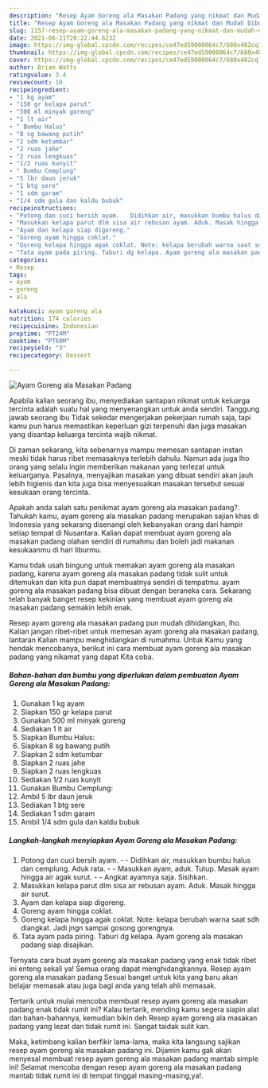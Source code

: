 ```yaml
---
description: "Resep Ayam Goreng ala Masakan Padang yang nikmat dan Mudah Dibuat"
title: "Resep Ayam Goreng ala Masakan Padang yang nikmat dan Mudah Dibuat"
slug: 1157-resep-ayam-goreng-ala-masakan-padang-yang-nikmat-dan-mudah-dibuat
date: 2021-06-21T20:22:44.623Z
image: https://img-global.cpcdn.com/recipes/ce47ed59000064c7/680x482cq70/ayam-goreng-ala-masakan-padang-foto-resep-utama.jpg
thumbnail: https://img-global.cpcdn.com/recipes/ce47ed59000064c7/680x482cq70/ayam-goreng-ala-masakan-padang-foto-resep-utama.jpg
cover: https://img-global.cpcdn.com/recipes/ce47ed59000064c7/680x482cq70/ayam-goreng-ala-masakan-padang-foto-resep-utama.jpg
author: Brian Watts
ratingvalue: 3.4
reviewcount: 10
recipeingredient:
- "1 kg ayam"
- "150 gr kelapa parut"
- "500 ml minyak goreng"
- "1 lt air"
- " Bumbu Halus"
- "8 sg bawang putih"
- "2 sdm ketumbar"
- "2 ruas jahe"
- "2 ruas lengkuas"
- "1/2 ruas kunyit"
- " Bumbu Cemplung"
- "5 lbr daun jeruk"
- "1 btg sere"
- "1 sdm garam"
- "1/4 sdm gula dan kaldu bubuk"
recipeinstructions:
- "Potong dan cuci bersih ayam.   Didihkan air, masukkan bumbu halus dan cemplung. Aduk rata.   Masukkan ayam, aduk. Tutup. Masak ayam hingga air agak surut.   Angkat ayamnya saja. Sisihkan."
- "Masukkan kelapa parut dlm sisa air rebusan ayam. Aduk. Masak hingga air surut."
- "Ayam dan kelapa siap digoreng."
- "Goreng ayam hingga coklat."
- "Goreng kelapa hingga agak coklat. Note: kelapa berubah warna saat sdh diangkat. Jadi jngn sampai gosong gorengnya."
- "Tata ayam pada piring. Taburi dg kelapa. Ayam goreng ala masakan padang siap disajikan."
categories:
- Resep
tags:
- ayam
- goreng
- ala

katakunci: ayam goreng ala 
nutrition: 174 calories
recipecuisine: Indonesian
preptime: "PT24M"
cooktime: "PT60M"
recipeyield: "3"
recipecategory: Dessert

---
```



![Ayam Goreng ala Masakan Padang](https://img-global.cpcdn.com/recipes/ce47ed59000064c7/680x482cq70/ayam-goreng-ala-masakan-padang-foto-resep-utama.jpg)

Apabila kalian seorang ibu, menyediakan santapan nikmat untuk keluarga tercinta adalah suatu hal yang menyenangkan untuk anda sendiri. Tanggung jawab seorang ibu Tidak sekedar mengerjakan pekerjaan rumah saja, tapi kamu pun harus memastikan keperluan gizi terpenuhi dan juga masakan yang disantap keluarga tercinta wajib nikmat.

Di zaman  sekarang, kita sebenarnya mampu memesan santapan instan meski tidak harus ribet memasaknya terlebih dahulu. Namun ada juga lho orang yang selalu ingin memberikan makanan yang terlezat untuk keluarganya. Pasalnya, menyajikan masakan yang dibuat sendiri akan jauh lebih higienis dan kita juga bisa menyesuaikan masakan tersebut sesuai kesukaan orang tercinta. 



Apakah anda salah satu penikmat ayam goreng ala masakan padang?. Tahukah kamu, ayam goreng ala masakan padang merupakan sajian khas di Indonesia yang sekarang disenangi oleh kebanyakan orang dari hampir setiap tempat di Nusantara. Kalian dapat membuat ayam goreng ala masakan padang olahan sendiri di rumahmu dan boleh jadi makanan kesukaanmu di hari liburmu.

Kamu tidak usah bingung untuk memakan ayam goreng ala masakan padang, karena ayam goreng ala masakan padang tidak sulit untuk ditemukan dan kita pun dapat membuatnya sendiri di tempatmu. ayam goreng ala masakan padang bisa dibuat dengan beraneka cara. Sekarang telah banyak banget resep kekinian yang membuat ayam goreng ala masakan padang semakin lebih enak.

Resep ayam goreng ala masakan padang pun mudah dihidangkan, lho. Kalian jangan ribet-ribet untuk memesan ayam goreng ala masakan padang, lantaran Kalian mampu menghidangkan di rumahmu. Untuk Kamu yang hendak mencobanya, berikut ini cara membuat ayam goreng ala masakan padang yang nikamat yang dapat Kita coba.

<!--inarticleads1-->

##### Bahan-bahan dan bumbu yang diperlukan dalam pembuatan Ayam Goreng ala Masakan Padang:

1. Gunakan 1 kg ayam
1. Siapkan 150 gr kelapa parut
1. Gunakan 500 ml minyak goreng
1. Sediakan 1 lt air
1. Siapkan  Bumbu Halus:
1. Siapkan 8 sg bawang putih
1. Siapkan 2 sdm ketumbar
1. Siapkan 2 ruas jahe
1. Siapkan 2 ruas lengkuas
1. Sediakan 1/2 ruas kunyit
1. Gunakan  Bumbu Cemplung:
1. Ambil 5 lbr daun jeruk
1. Sediakan 1 btg sere
1. Sediakan 1 sdm garam
1. Ambil 1/4 sdm gula dan kaldu bubuk




<!--inarticleads2-->

##### Langkah-langkah menyiapkan Ayam Goreng ala Masakan Padang:

1. Potong dan cuci bersih ayam.  -  - Didihkan air, masukkan bumbu halus dan cemplung. Aduk rata.  -  - Masukkan ayam, aduk. Tutup. Masak ayam hingga air agak surut.  -  - Angkat ayamnya saja. Sisihkan.
1. Masukkan kelapa parut dlm sisa air rebusan ayam. Aduk. Masak hingga air surut.
1. Ayam dan kelapa siap digoreng.
1. Goreng ayam hingga coklat.
1. Goreng kelapa hingga agak coklat. Note: kelapa berubah warna saat sdh diangkat. Jadi jngn sampai gosong gorengnya.
1. Tata ayam pada piring. Taburi dg kelapa. Ayam goreng ala masakan padang siap disajikan.




Ternyata cara buat ayam goreng ala masakan padang yang enak tidak ribet ini enteng sekali ya! Semua orang dapat menghidangkannya. Resep ayam goreng ala masakan padang Sesuai banget untuk kita yang baru akan belajar memasak atau juga bagi anda yang telah ahli memasak.

Tertarik untuk mulai mencoba membuat resep ayam goreng ala masakan padang enak tidak rumit ini? Kalau tertarik, mending kamu segera siapin alat dan bahan-bahannya, kemudian bikin deh Resep ayam goreng ala masakan padang yang lezat dan tidak rumit ini. Sangat taidak sulit kan. 

Maka, ketimbang kalian berfikir lama-lama, maka kita langsung sajikan resep ayam goreng ala masakan padang ini. Dijamin kamu gak akan menyesal membuat resep ayam goreng ala masakan padang mantab simple ini! Selamat mencoba dengan resep ayam goreng ala masakan padang mantab tidak rumit ini di tempat tinggal masing-masing,ya!.

